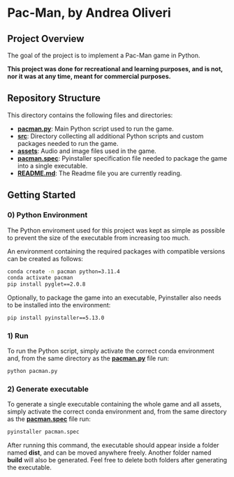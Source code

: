 ﻿# Pac-Man, by Andrea Oliveri

## Project Overview

The goal of the project is to implement a Pac-Man game in Python.

**This project was done for recreational and learning purposes, and is not, nor it was at any time, meant for commercial purposes.**

## Repository Structure

This directory contains the following files and directories:

* [**pacman.py**](pacman.py): Main Python script used to run the game.
* [**src**](src): Directory collecting all additional Python scripts and custom packages needed to run the game.
* [**assets**](assets): Audio and image files used in the game. 
* [**pacman.spec**](pacman.spec): Pyinstaller specification file needed to package the game into a single executable.
* [**README.md**](README.md): The Readme file you are currently reading.


## Getting Started

### 0) Python Environment

The Python enviroment used for this project was kept as simple as possible to prevent the size of the executable from increasing too much.

An environment containing the required packages with compatible versions can be created as follows:

```bash
conda create -n pacman python=3.11.4
conda activate pacman
pip install pyglet==2.0.8
```

Optionally, to package the game into an executable, Pyinstaller also needs to be installed into the environment:

```bash
pip install pyinstaller==5.13.0
```

### 1) Run

To run the Python script, simply activate the correct conda environment and, from the same directory as the [**pacman.py**](pacman.py) file run:

```bash
python pacman.py
```


### 2) Generate executable

To generate a single executable containing the whole game and all assets, simply activate the correct conda environment and, from the same directory as the [**pacman.spec**](pacman.spec) file run:

```bash
pyinstaller pacman.spec
```

After running this command, the executable should appear inside a folder named **dist**, and can be moved anywhere freely. Another folder named **build** will also be generated. Feel free to delete both folders after generating the executable. 